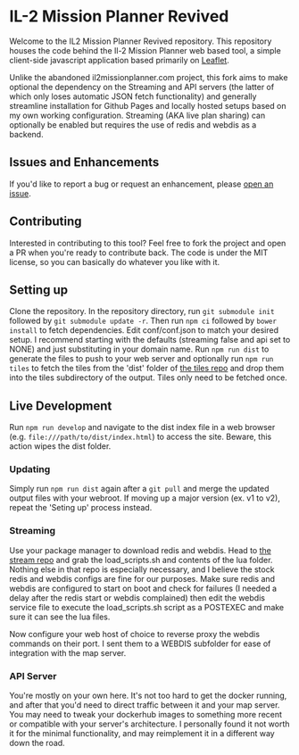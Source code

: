 # IL-2 Mission Planner Revived

Welcome to the IL2 Mission Planner Revived repository. This repository houses the code behind the Il-2 Mission Planner web based tool, a simple client-side javascript application based primarily on [Leaflet](http://leafletjs.com/).

Unlike the abandoned il2missionplanner.com project, this fork aims to make optional the dependency on the Streaming and API servers (the latter of which only loses automatic JSON fetch functionality) and generally streamline installation for Github Pages and locally hosted setups based on my own working configuration. Streaming (AKA live plan sharing) can optionally be enabled but requires the use of redis and webdis as a backend.

## Issues and Enhancements

If you'd like to report a bug or request an enhancement, please [open an issue](https://github.com/ServError/il2missionplanner.com/issues).

## Contributing

Interested in contributing to this tool? Feel free to fork the project and open a PR when you're ready to contribute back. The code is under the MIT license, so you can basically do whatever you like with it.

## Setting up

Clone the repository. In the repository directory, run `git submodule init` followed by `git submodule update -r`. Then run `npm ci` followed by `bower install` to fetch dependencies. Edit conf/conf.json to match your desired setup. I recommend starting with the defaults (streaming false and api set to NONE) and just substituting in your domain name. Run `npm run dist` to generate the files to push to your web server and optionally run `npm run tiles` to fetch the tiles from the 'dist' folder of [the tiles repo](https://github.com/ServError/tiles.il2missionplanner.com) and drop them into the tiles subdirectory of the output. Tiles only need to be fetched once.

## Live Development

Run `npm run develop` and navigate to the dist index file in a web browser (e.g. `file:///path/to/dist/index.html`) to access the site. Beware, this action wipes the dist folder.

### Updating
Simply run `npm run dist` again after a `git pull` and merge the updated output files with your webroot. If moving up a major version (ex. v1 to v2), repeat the 'Seting up' process instead.

### Streaming

Use your package manager to download redis and webdis. Head to [the stream repo](https://github.com/ServError/stream.il2missionplanner.com) and grab the load_scripts.sh and contents of the lua folder. Nothing else in that repo is especially necessary, and I believe the stock redis and webdis configs are fine for our purposes. Make sure redis and webdis are configured to start on boot and check for failures (I needed a delay after the redis start or webdis complained) then edit the webdis service file to execute the load_scripts.sh script as a POSTEXEC and make sure it can see the lua files.

Now configure your web host of choice to reverse proxy the webdis commands on their port. I sent them to a WEBDIS subfolder for ease of integration with the map server.

### API Server

You're mostly on your own here. It's not too hard to get the docker running, and after that you'd need to direct traffic between it and your map server. You may need to tweak your dockerhub images to something more recent or compatible with your server's architecture. I personally found it not worth it for the minimal functionality, and may reimplement it in a different way down the road.
